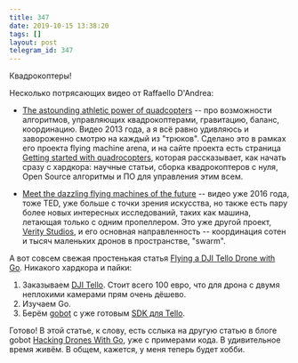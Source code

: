 ```yaml
---
title: 347
date: 2019-10-15 13:38:20
tags: []
layout: post
telegram_id: 347
---
```


Квадрокоптеры!

Несколько потрясающих видео от Raffaello D'Andrea:

+ [The astounding athletic power of quadcopters](https://youtu.be/w2itwFJCgFQ) -- про возможности алгоритмов, управляющих квадрокоптерами, гравитацию, баланс, координацию. Видео 2013 года, а я всё равно удивляюсь и завороженно смотрю на каждый из "трюков". Сделано это в рамках его проекта flying machine arena, и на сайте проекта есть страница [Getting started with quadrocopters](https://www.flyingmachinearena.ethz.ch/how-to/), которая рассказывает, как начать сразу с хардкора: научные статьи, сборка квадрокоптеров с нуля, Open Source алгоритмы и ПО для управления этим всем.

+ [Meet the dazzling flying machines of the future](https://youtu.be/RCXGpEmFbOw) -- видео уже 2016 года, тоже TED, уже больше с точки зрения искусства, но также есть пару более новых интересных исследований, таких как машина, летающая только с одним пропеллером. Это уже другой проект, [Verity Studios](https://veritystudios.com/), и его основная направленность -- координация сотен и тысяч маленьких дронов в пространстве, "swarm".

А вот совсем свежая простенькая статья [Flying a DJI Tello Drone with Go](https://muetsch.io/flying-a-dji-tello-drone-with-go.html). Никакого хардкора и пайки:

1. Заказываем [DJI Tello](https://amzn.to/2neAwVr). Стоит всего 100 евро, что для дрона с двумя неплохими камерами прям очень дёшево.
2. Изучаем Go.
3. Берём [gobot](https://gobot.io/) с уже готовым [SDK для Tello](https://gobot.io/documentation/platforms/tello/).

Готово! В этой статье, к слову, есть сслыка на другую статью в блоге gobot [Hacking Drones With Go](https://gobot.io/blog/2018/04/20/hello-tello-hacking-drones-with-go/), уже с примерами кода. В удивительное время живём. В общем, кажется, у меня теперь будет хобби.
